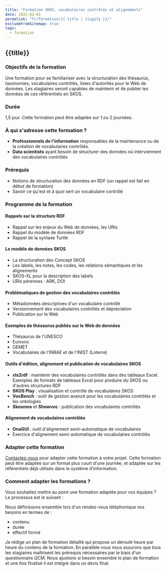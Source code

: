 ```yaml
---
title: "Formation SKOS, vocabulaires contrôlés et alignements"
date: 2022-03-01
permalink: "fr/formation/{{ title | slugify }}/"
excludeFromSitemap: true
tags:
  - formation
---
```


## {{title}}

### Objectifs de la formation

Une formation pour se familiariser avec la structuration des thésaurus, taxonomies, vocabulaires contrôlés, listes d'autorités pour le Web de données. Les stagiaires seront capables de maintenir et de publier les données de ces référentiels en SKOS.


### Durée

1,5 jour. Cette formation peut être adaptée sur 1 ou 2 journées.


### À qui s'adresse cette formation ?

- **Professionnels de l'information** responsables de la maintenance ou de la création de vocabulaires contrôlés.
- **Data scientists** ayant besoin de structurer des données où interviennent des vocabulaires contrôlés

### Prérequis

- Notions de structuration des données en RDF (un rappel est fait en début de formation)
- Savoir ce qu'est et à quoi sert un vocabulaire contrôlé


### Programme de la formation


#### Rappels sur la structure RDF

- Rappel sur les enjeux du Web de données, les URIs
- Rappel du modèle de données RDF
- Rappel de la syntaxe Turtle

#### Le modèle de données SKOS

- La structuration des Concept SKOS
- Les labels, les notes, les codes, les relations sémantiques et les alignements
- SKOS-XL pour la description des labels
- URIs pérennes : ARK, DOI

#### Problématiques de gestion des vocabulaires contrôlés

- Métadonnées descriptives d'un vocabulaire contrôlé
- Versionnement des vocabulaires contrôlés et dépréciation
- Publication sur le Web

#### Exemples de thésaurus publiés sur le Web de données

- Thésaurus de l'UNESCO
- Eurovoc
- GEMET
- Vocabulaires de l'INRAE et de l'INIST (Loterre)

#### Outils d'édition, alignement et publication de vocabulaires SKOS

- **xls2rdf** : maintenir des vocabulaires contrôlés dans des tableaux Excel. Exemples de formats de tableaux Excel pour produire du SKOS ou d'autres structures RDF
- **SKOS Play** : visualisation et contrôle de vocabulaires SKOS
- **VocBench** : outil de gestion avancé pour les vocabulaires contrôlés et les ontologies
- **Skosmos** et **Showvoc** : publication des vocabulaires contrôlés

#### Alignement de vocabulaires contrôlés

- **OnaGUI** : outil d'alignement semi-automatique de vocabulaires
- Exercice d'alignement semi-automatique de vocabulaires contrôlés


### Adapter cette formation

[Contactez-nous](https://www.sparna.fr/fr/contact/) pour adapter cette formation à votre projet. Cette formation peut être adaptée sur un format plus court d'une journée, et adaptée sur les référentiels déjà utilisés dans le système d'information.

### Comment adapter les formations ?

Vous souhaitez mettre au point une formation adaptée pour vos équipes ? Le processus est le suivant :

Nous définissons ensemble lors d'un rendez-vous téléphonique vos besoins en termes de :
- contenu
- durée
- effectif formé

Je rédige un plan de formation détaillé qui propose un déroulé heure par heure du contenu de la formation.
En parallèle nous nous assurons que tous les stagiaires maîtrisent les prérequis nécessaires par le biais d'un questionnaire QCM.
Nous ajustons si besoin ensemble le plan de formation et une fois finalisé il est intégré dans un devis final.
